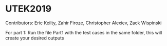 # UTEK2019

Contributors: Eric Keilty, Zahir Firoze, Christopher Alexiev, Zack Wispinski

For part 1: Run the file Part1 with the test cases in the same folder, this will create your desired outputs
